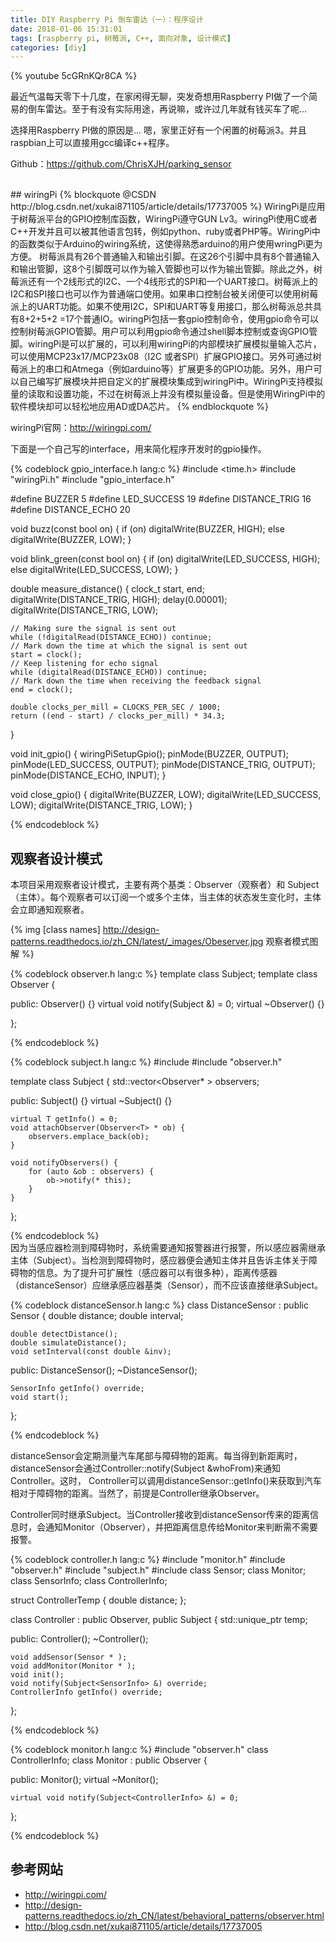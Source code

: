 ```yaml
---
title: DIY Raspberry Pi 倒车雷达（一）：程序设计
date: 2018-01-06 15:31:01
tags: [raspberry pi, 树莓派, C++, 面向对象, 设计模式]
categories: [diy]
---
```

{% youtube 5cGRnKQr8CA %}

最近气温每天零下十几度，在家闲得无聊，突发奇想用Raspberry PI做了一个简易的倒车雷达。至于有没有实际用途，再说嘛，或许过几年就有钱买车了呢...

选择用Raspberry PI做的原因是... 嗯，家里正好有一个闲置的树莓派3。并且raspbian上可以直接用gcc编译c++程序。


Github：<a href="https://github.com/ChrisXJH/parking_sensor">https://github.com/ChrisXJH/parking_sensor</a>

<!--more-->
<br>
## wiringPi
{% blockquote @CSDN http://blog.csdn.net/xukai871105/article/details/17737005 %}
WiringPi是应用于树莓派平台的GPIO控制库函数，WiringPi遵守GUN Lv3。wiringPi使用C或者C++开发并且可以被其他语言包转，例如python、ruby或者PHP等。WiringPi中的函数类似于Arduino的wiring系统，这使得熟悉arduino的用户使用wringPi更为方便。
树莓派具有26个普通输入和输出引脚。在这26个引脚中具有8个普通输入和输出管脚，这8个引脚既可以作为输入管脚也可以作为输出管脚。除此之外，树莓派还有一个2线形式的I2C、一个4线形式的SPI和一个UART接口。树莓派上的I2C和SPI接口也可以作为普通端口使用。如果串口控制台被关闭便可以使用树莓派上的UART功能。如果不使用I2C，SPI和UART等复用接口，那么树莓派总共具有8+2+5+2 =17个普通IO。wiringPi包括一套gpio控制命令，使用gpio命令可以控制树莓派GPIO管脚。用户可以利用gpio命令通过shell脚本控制或查询GPIO管脚。wiringPi是可以扩展的，可以利用wiringPi的内部模块扩展模拟量输入芯片，可以使用MCP23x17/MCP23x08（I2C 或者SPI）扩展GPIO接口。另外可通过树莓派上的串口和Atmega（例如arduino等）扩展更多的GPIO功能。另外，用户可以自己编写扩展模块并把自定义的扩展模块集成到wiringPi中。WiringPi支持模拟量的读取和设置功能，不过在树莓派上并没有模拟量设备。但是使用WiringPi中的软件模块却可以轻松地应用AD或DA芯片。
{% endblockquote %}
<br>

wiringPi官网：<a href="http://wiringpi.com/">http://wiringpi.com/</a>

下面是一个自己写的interface，用来简化程序开发时的gpio操作。

{% codeblock gpio_interface.h lang:c %}
#include <time.h>
#include "wiringPi.h"
#include "gpio_interface.h"

#define BUZZER 5
#define LED_SUCCESS 19
#define DISTANCE_TRIG 16
#define DISTANCE_ECHO 20


void buzz(const bool on) {
    if (on) digitalWrite(BUZZER, HIGH);
    else digitalWrite(BUZZER, LOW);
}

void blink_green(const bool on) {
    if (on) digitalWrite(LED_SUCCESS, HIGH);
    else digitalWrite(LED_SUCCESS, LOW);
}

double measure_distance() {
    clock_t start, end;
    digitalWrite(DISTANCE_TRIG, HIGH);
    delay(0.00001);
    digitalWrite(DISTANCE_TRIG, LOW);

    // Making sure the signal is sent out
    while (!digitalRead(DISTANCE_ECHO)) continue;
    // Mark down the time at which the signal is sent out
    start = clock();
    // Keep listening for echo signal
    while (digitalRead(DISTANCE_ECHO)) continue;
    // Mark down the time when receiving the feedback signal
    end = clock();

    double clocks_per_mill = CLOCKS_PER_SEC / 1000;
    return ((end - start) / clocks_per_mill) * 34.3;
}

void init_gpio() {
    wiringPiSetupGpio();
    pinMode(BUZZER, OUTPUT);
    pinMode(LED_SUCCESS, OUTPUT);
    pinMode(DISTANCE_TRIG, OUTPUT);
    pinMode(DISTANCE_ECHO, INPUT);
}

void close_gpio() {
    digitalWrite(BUZZER, LOW);
    digitalWrite(LED_SUCCESS, LOW);
    digitalWrite(DISTANCE_TRIG, LOW);
}

{% endcodeblock %}
<br>
## 观察者设计模式
本项目采用观察者设计模式，主要有两个基类：Observer（观察者）和 Subject（主体）。每个观察者可以订阅一个或多个主体，当主体的状态发生变化时，主体会立即通知观察者。

{% img [class names] http://design-patterns.readthedocs.io/zh_CN/latest/_images/Obeserver.jpg 观察者模式图解 %}


{% codeblock observer.h lang:c %}
template <typename T> class Subject;
template <typename T>
class Observer {

public:
    Observer() {}
    virtual void notify(Subject<T> &) = 0;
    virtual ~Observer() {}

};

{% endcodeblock %}

{% codeblock subject.h lang:c %}
#include <vector>
#include "observer.h"

template <typename T>
class Subject {
    std::vector<Observer<T>* > observers;

public:
    Subject() {}
    virtual ~Subject() {}

    virtual T getInfo() = 0;
    void attachObserver(Observer<T> * ob) {
        observers.emplace_back(ob);
    }

    void notifyObservers() {
        for (auto &ob : observers) {
            ob->notify(* this);
        }
    }
};

{% endcodeblock %}
<br>
因为当感应器检测到障碍物时，系统需要通知报警器进行报警，所以感应器需继承主体（Subject）。当检测到障碍物时，感应器便会通知主体并且告诉主体关于障碍物的信息。为了提升可扩展性（感应器可以有很多种），距离传感器（distanceSensor）应继承感应器基类（Sensor），而不应该直接继承Subject。

{% codeblock distanceSensor.h lang:c %}
class DistanceSensor : public Sensor {
    double distance;
    double interval;

    double detectDistance();
    double simulateDistance();
    void setInterval(const double &inv);

public:
    DistanceSensor();
    ~DistanceSensor();

    SensorInfo getInfo() override;
    void start();
};

{% endcodeblock %}
<br>

distanceSensor会定期测量汽车尾部与障碍物的距离。每当得到新距离时，distanceSensor会通过Controller::notify(Subject<SensorInfo> &whoFrom)来通知Controller。这时， Controller可以调用distanceSensor::getInfo()来获取到汽车相对于障碍物的距离。当然了，前提是Controller继承Observer。

Controller同时继承Subject。当Controller接收到distanceSensor传来的距离信息时，会通知Monitor（Observer），并把距离信息传给Monitor来判断需不需要报警。

{% codeblock controller.h lang:c %}
#include "monitor.h"
#include "observer.h"
#include "subject.h"
#include <memory>
class Sensor;
class Monitor;
class SensorInfo;
class ControllerInfo;

struct ControllerTemp {
    double distance;
};

class Controller : public Observer<SensorInfo>, public Subject<ControllerInfo> {
    std::unique_ptr<ControllerTemp> temp;

public:
    Controller();
    ~Controller();

    void addSensor(Sensor * );
    void addMonitor(Monitor * );
    void init();
    void notify(Subject<SensorInfo> &) override;
    ControllerInfo getInfo() override;
};

{% endcodeblock %}

{% codeblock monitor.h lang:c %}
#include "observer.h"
class ControllerInfo;
class Monitor : public Observer<ControllerInfo> {

public:
    Monitor();
    virtual ~Monitor();

    virtual void notify(Subject<ControllerInfo> &) = 0;

};

{% endcodeblock %}
<br>

## 参考网站
- <a href="http://wiringpi.com/">http://wiringpi.com/</a>
- <a href="http://design-patterns.readthedocs.io/zh_CN/latest/behavioral_patterns/observer.html">http://design-patterns.readthedocs.io/zh_CN/latest/behavioral_patterns/observer.html</a>
- <a href="http://blog.csdn.net/xukai871105/article/details/17737005">http://blog.csdn.net/xukai871105/article/details/17737005</a>
